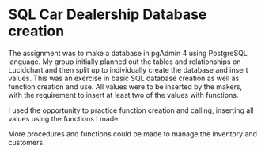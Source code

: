 # SQL Car Dealership Database creation
The assignment was to make a database in pgAdmin 4 using PostgreSQL language.
My group initially planned out the tables and relationships on Lucidchart and then split up to individually create the database and insert values. This was an 
exercise in basic SQL database creation as well as function creation and use. All values were to be inserted by the makers, with the requirement to 
insert at least two of the values with functions.

I used the opportunity to practice function creation and calling, inserting all values using the functions I made.

More procedures and functions could be made to manage the inventory and customers.
